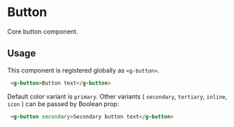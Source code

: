 # Button

Core button component.

## Usage

This component is registered globally as `<g-button>`.

```html
 <g-button>Button text</g-button>
```

Default color variant is `primary`. Other variants ( `secondary`, `tertiary`, `inline`, `icon` ) can be passed by Boolean prop:

```html
 <g-button secondary>Secondary button text</g-button>
```
